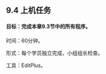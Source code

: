 ## 9.4  上机任务



#### 目标：完成本章9.3节中的所有程序。

 



时间：60分钟。

 



形式：每个学员独立完成，小组组长检查。

 



工具：EditPlus。

 



